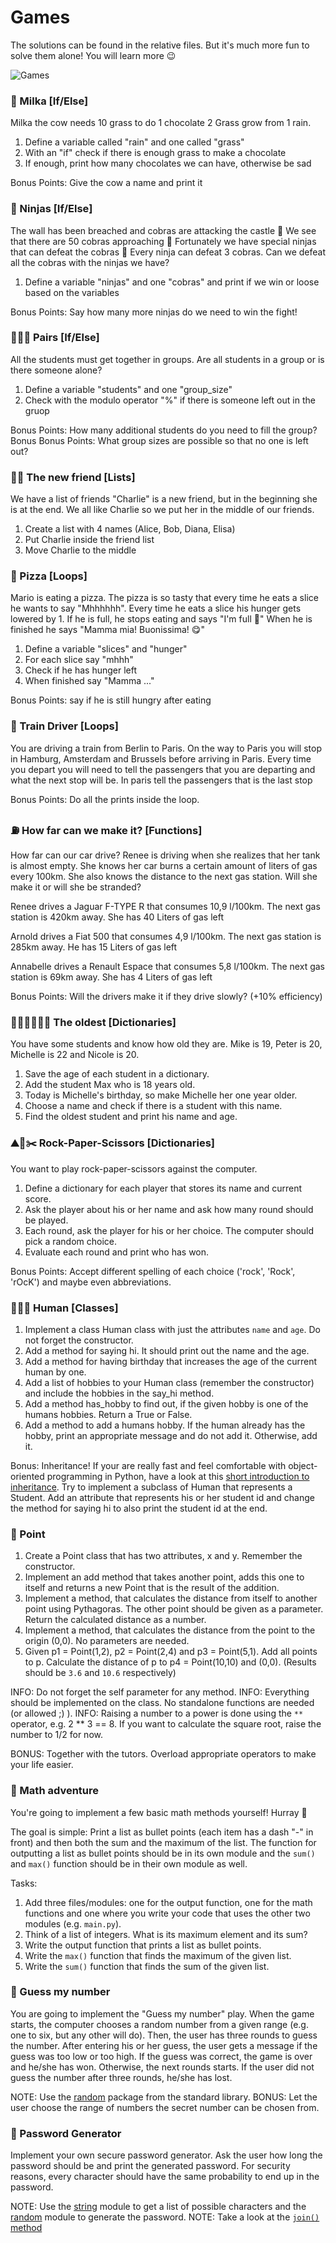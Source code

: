 # Games

The solutions can be found in the relative files. But it's much more fun to solve them alone! You will learn more 😉

![Games](https://images.unsplash.com/photo-1545558014-8692077e9b5c?ixlib=rb-1.2.1&ixid=eyJhcHBfaWQiOjEyMDd9&auto=format&fit=crop&w=1500&q=80)

### 🐄 Milka [If/Else]

Milka the cow needs 10 grass to do 1 chocolate
2 Grass grow from 1 rain.

1. Define a variable called "rain" and one called "grass"
2. With an "if" check if there is enough grass to make a chocolate
3. If enough, print how many chocolates we can have, otherwise be sad

Bonus Points: Give the cow a name and print it

### 🤺 Ninjas [If/Else]

The wall has been breached and cobras are attacking the castle 🏰
We see that there are 50 cobras approaching 🐍
Fortunately we have special ninjas that can defeat the cobras 🥷
Every ninja can defeat 3 cobras.
Can we defeat all the cobras with the ninjas we have?

1. Define a variable "ninjas" and one "cobras" and print if we win or loose based on the variables

Bonus Points: Say how many more ninjas do we need to win the fight!

### 👨‍👧‍👧 Pairs [If/Else]

All the students must get together in groups.
Are all students in a group or is there someone alone?

1. Define a variable "students" and one "group_size"
2. Check with the modulo operator "%" if there is someone left out in the gruop

Bonus Points: How many additional students do you need to fill the group?
Bonus Bonus Points: What group sizes are possible so that no one is left out?

### 🙎‍♀️ The new friend [Lists]

We have a list of friends
"Charlie" is a new friend, but in the beginning she is at the end.
We all like Charlie so we put her in the middle of our friends.

1. Create a list with 4 names (Alice, Bob, Diana, Elisa)
2. Put Charlie inside the friend list
3. Move Charlie to the middle

### 🍕 Pizza [Loops]

Mario is eating a pizza.
The pizza is so tasty that every time he eats a slice he wants to say "Mhhhhhh".
Every time he eats a slice his hunger gets lowered by 1.
If he is full, he stops eating and says "I'm full 🤤"
When he is finished he says "Mamma mia! Buonissima! 😋"

1. Define a variable "slices" and "hunger"
2. For each slice say "mhhh"
3. Check if he has hunger left
4. When finished say "Mamma ..."

Bonus Points: say if he is still hungry after eating

### 🚂 Train Driver [Loops]

You are driving a train from Berlin to Paris.
On the way to Paris you will stop in Hamburg, Amsterdam and Brussels before arriving in Paris.
Every time you depart you will need to tell the passengers that you are departing and what the next stop will be.
In paris tell the passengers that is the last stop

Bonus Points: Do all the prints inside the loop.

### ⛽️ How far can we make it? [Functions]

How far can our car drive?
Renee is driving when she realizes that her tank is almost empty.
She knows her car burns a certain amount of liters of gas every 100km.
She also knows the distance to the next gas station.
Will she make it or will she be stranded?

Renee drives a Jaguar F-TYPE R that consumes 10,9 l/100km.
The next gas station is 420km away.
She has 40 Liters of gas left

Arnold drives a Fiat 500 that consumes 4,9 l/100km.
The next gas station is 285km away.
He has 15 Liters of gas left

Annabelle drives a Renault Espace that consumes 5,8 l/100km.
The next gas station is 69km away.
She has 4 Liters of gas left

Bonus Points: Will the drivers make it if they drive slowly? (+10% efficiency)

### 🙍🏼‍️🙍🏼‍️🙍🏼‍ The oldest [Dictionaries]

You have some students and know how old they are. Mike is 19, Peter is 20, Michelle is 22 and Nicole is 20.

1. Save the age of each student in a dictionary.
2. Add the student Max who is 18 years old.
3. Today is Michelle's birthday, so make Michelle her one year older.
4. Choose a name and check if there is a student with this name.
5. Find the oldest student and print his name and age.

### ⛰📃✂️ Rock-Paper-Scissors [Dictionaries]

You want to play rock-paper-scissors against the computer.

1. Define a dictionary for each player that stores its name and current score.
2. Ask the player about his or her name and ask how many round should be played.
3. Each round, ask the player for his or her choice. The computer should pick a random choice.
4. Evaluate each round and print who has won.

Bonus Points: Accept different spelling of each choice ('rock', 'Rock', 'rOcK') and maybe even abbreviations.

### 🙍🏼‍♂️ Human [Classes]

1. Implement a class Human class with just the attributes `name` and `age`. Do not forget the constructor.
2. Add a method for saying hi. It should print out the name and the age.
3. Add a method for having birthday that increases the age of the current human by one.
4. Add a list of hobbies to your Human class (remember the constructor) and include the hobbies in the say_hi method.
5. Add a method has_hobby to find out, if the given hobby is one of the humans hobbies. Return a True or False.
6. Add a method to add a humans hobby. If the human already has the hobby, print an appropriate message and do not add
   it. Otherwise, add it.

Bonus: Inheritance! If your are really fast and feel comfortable with object-oriented programming in Python, have a look
at this [short introduction to inheritance](https://github.com/nick-lehmann/SnakeCharmerGuide/blob/master/docs/code/class_inheritance.py).
Try to implement a subclass of Human that represents a Student. Add an attribute that represents his or her student
id and change the method for saying hi to also print the student id at the end.

### 📌 Point

1. Create a Point class that has two attributes, x and y. Remember the constructor.
2. Implement an add method that takes another point, adds this one to itself and returns a new Point that is the result
   of the addition.
3. Implement a method, that calculates the distance from itself to another point using Pythagoras. The other point
   should be given as a parameter. Return the calculated distance as a number.
4. Implement a method, that calculates the distance from the point to the origin (0,0). No parameters are needed.
5. Given p1 = Point(1,2), p2 = Point(2,4) and p3 = Point(5,1). Add all points to p. Calculate the distance of p to
   p4 = Point(10,10) and (0,0). (Results should be `3.6` and `10.6` respectively)

INFO: Do not forget the self parameter for any method.
INFO: Everything should be implemented on the class. No standalone functions are needed (or allowed ;) ).
INFO: Raising a number to a power is done using the `**` operator, e.g. 2 \*\* 3 == 8. If you want to calculate the square
root, raise the number to 1/2 for now.

BONUS: Together with the tutors. Overload appropriate operators to make your life easier.

### 🧮 Math adventure

You're going to implement a few basic math methods yourself! Hurray 🥳

The goal is simple: Print a list as bullet points (each item has a dash "-" in front) and then both the
sum and the maximum of the list. The function for outputting a list as bullet points should be in its own
module and the `sum()` and `max()` function should be in their own module as well.

Tasks:

1. Add three files/modules: one for the output function, one for the math functions and one where you write your code that uses
   the other two modules (e.g. `main.py`).
2. Think of a list of integers. What is its maximum element and its sum?
3. Write the output function that prints a list as bullet points.
4. Write the `max()` function that finds the maximum of the given list.
5. Write the `sum()` function that finds the sum of the given list.

### 🎲 Guess my number

You are going to implement the "Guess my number" play. When the game starts, the computer chooses a random number
from a given range (e.g. one to six, but any other will do). Then, the user has three rounds to guess the number.
After entering his or her guess, the user gets a message if the guess was too low or too high. If the guess was correct,
the game is over and he/she has won. Otherwise, the next rounds starts. If the user did not guess the number after three
rounds, he/she has lost.

NOTE: Use the [random](https://docs.python.org/3/library/random.html) package from the standard library.
BONUS: Let the user choose the range of numbers the secret number can be chosen from.

### 🔐 Password Generator

Implement your own secure password generator. Ask the user how long the password should be and print the generated
password. For security reasons, every character should have the same probability to end up in the password.

NOTE: Use the [string](https://docs.python.org/3/library/string.html) module to get a list of possible characters
and the [random](https://docs.python.org/3/library/random.html) module to generate the password.
NOTE: Take a look at the [`join()` method](https://docs.python.org/3/library/stdtypes.html#str.join)
